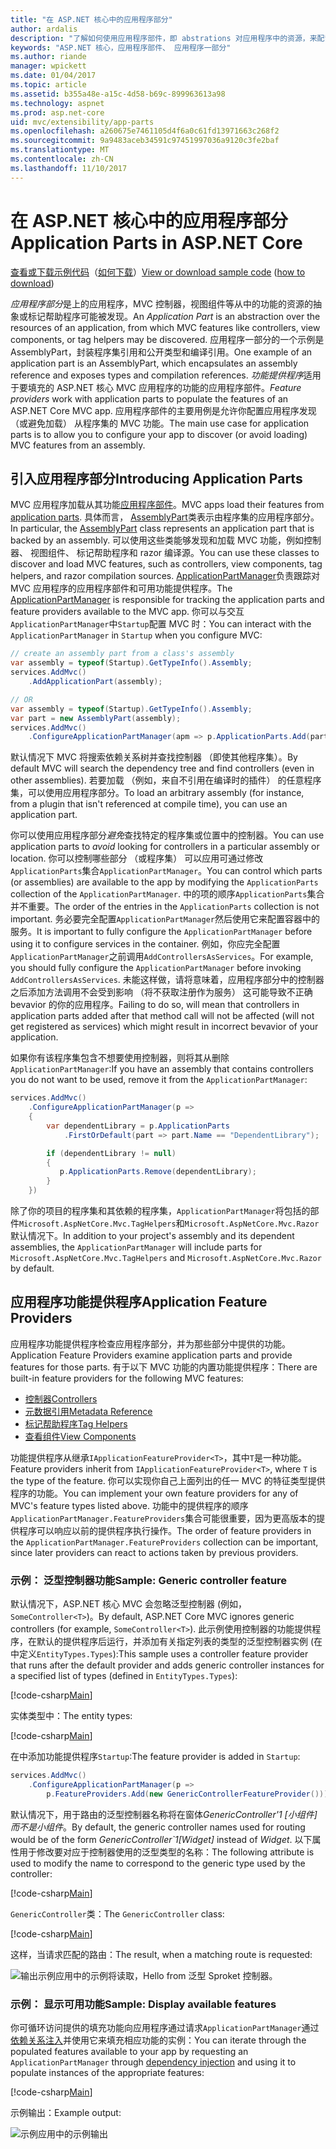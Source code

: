 ```yaml
---
title: "在 ASP.NET 核心中的应用程序部分"
author: ardalis
description: "了解如何使用应用程序部件，即 abstrations 对应用程序中的资源，来配置应用程序发现或避免从程序集加载功能。"
keywords: "ASP.NET 核心，应用程序部件、 应用程序一部分"
ms.author: riande
manager: wpickett
ms.date: 01/04/2017
ms.topic: article
ms.assetid: b355a48e-a15c-4d58-b69c-899963613a98
ms.technology: aspnet
ms.prod: asp.net-core
uid: mvc/extensibility/app-parts
ms.openlocfilehash: a260675e7461105d4f6a0c61fd13971663c268f2
ms.sourcegitcommit: 9a9483aceb34591c97451997036a9120c3fe2baf
ms.translationtype: MT
ms.contentlocale: zh-CN
ms.lasthandoff: 11/10/2017
---
```

# <a name="application-parts-in-aspnet-core"></a><span data-ttu-id="f2937-104">在 ASP.NET 核心中的应用程序部分</span><span class="sxs-lookup"><span data-stu-id="f2937-104">Application Parts in ASP.NET Core</span></span>

<span data-ttu-id="f2937-105">[查看或下载示例代码](https://github.com/aspnet/Docs/tree/master/aspnetcore/mvc/advanced/app-parts/sample)（[如何下载](xref:tutorials/index#how-to-download-a-sample)）</span><span class="sxs-lookup"><span data-stu-id="f2937-105">[View or download sample code](https://github.com/aspnet/Docs/tree/master/aspnetcore/mvc/advanced/app-parts/sample) ([how to download](xref:tutorials/index#how-to-download-a-sample))</span></span>

<span data-ttu-id="f2937-106">*应用程序部分*是上的应用程序，MVC 控制器，视图组件等从中的功能的资源的抽象或标记帮助程序可能被发现。</span><span class="sxs-lookup"><span data-stu-id="f2937-106">An *Application Part* is an abstraction over the resources of an application, from which MVC features like controllers, view components, or tag helpers may be discovered.</span></span> <span data-ttu-id="f2937-107">应用程序一部分的一个示例是 AssemblyPart，封装程序集引用和公开类型和编译引用。</span><span class="sxs-lookup"><span data-stu-id="f2937-107">One example of an application part is an AssemblyPart, which encapsulates an assembly reference and exposes types and compilation references.</span></span> <span data-ttu-id="f2937-108">*功能提供程序*适用于要填充的 ASP.NET 核心 MVC 应用程序的功能的应用程序部件。</span><span class="sxs-lookup"><span data-stu-id="f2937-108">*Feature providers* work with application parts to populate the features of an ASP.NET Core MVC app.</span></span> <span data-ttu-id="f2937-109">应用程序部件的主要用例是允许你配置应用程序发现 （或避免加载） 从程序集的 MVC 功能。</span><span class="sxs-lookup"><span data-stu-id="f2937-109">The main use case for application parts is to allow you to configure your app to discover (or avoid loading) MVC features from an assembly.</span></span>

## <a name="introducing-application-parts"></a><span data-ttu-id="f2937-110">引入应用程序部分</span><span class="sxs-lookup"><span data-stu-id="f2937-110">Introducing Application Parts</span></span>

<span data-ttu-id="f2937-111">MVC 应用程序加载从其功能[应用程序部件](/aspnet/core/api/microsoft.aspnetcore.mvc.applicationparts.applicationpart)。</span><span class="sxs-lookup"><span data-stu-id="f2937-111">MVC apps load their features from [application parts](/aspnet/core/api/microsoft.aspnetcore.mvc.applicationparts.applicationpart).</span></span> <span data-ttu-id="f2937-112">具体而言， [AssemblyPart](/aspnet/core/api/microsoft.aspnetcore.mvc.applicationparts.assemblypart#Microsoft_AspNetCore_Mvc_ApplicationParts_AssemblyPart)类表示由程序集的应用程序部分。</span><span class="sxs-lookup"><span data-stu-id="f2937-112">In particular, the [AssemblyPart](/aspnet/core/api/microsoft.aspnetcore.mvc.applicationparts.assemblypart#Microsoft_AspNetCore_Mvc_ApplicationParts_AssemblyPart) class represents an application part that is backed by an assembly.</span></span> <span data-ttu-id="f2937-113">可以使用这些类能够发现和加载 MVC 功能，例如控制器、 视图组件、 标记帮助程序和 razor 编译源。</span><span class="sxs-lookup"><span data-stu-id="f2937-113">You can use these classes to discover and load MVC features, such as controllers, view components, tag helpers, and razor compilation sources.</span></span> <span data-ttu-id="f2937-114">[ApplicationPartManager](/aspnet/core/api/microsoft.aspnetcore.mvc.applicationparts.applicationpartmanager)负责跟踪对 MVC 应用程序的应用程序部件和可用功能提供程序。</span><span class="sxs-lookup"><span data-stu-id="f2937-114">The [ApplicationPartManager](/aspnet/core/api/microsoft.aspnetcore.mvc.applicationparts.applicationpartmanager) is responsible for tracking the application parts and feature providers available to the MVC app.</span></span> <span data-ttu-id="f2937-115">你可以与交互`ApplicationPartManager`中`Startup`配置 MVC 时：</span><span class="sxs-lookup"><span data-stu-id="f2937-115">You can interact with the `ApplicationPartManager` in `Startup` when you configure MVC:</span></span>

```csharp
// create an assembly part from a class's assembly
var assembly = typeof(Startup).GetTypeInfo().Assembly;
services.AddMvc()
    .AddApplicationPart(assembly);

// OR
var assembly = typeof(Startup).GetTypeInfo().Assembly;
var part = new AssemblyPart(assembly);
services.AddMvc()
    .ConfigureApplicationPartManager(apm => p.ApplicationParts.Add(part));
```

<span data-ttu-id="f2937-116">默认情况下 MVC 将搜索依赖关系树并查找控制器 （即使其他程序集）。</span><span class="sxs-lookup"><span data-stu-id="f2937-116">By default MVC will search the dependency tree and find controllers (even in other assemblies).</span></span> <span data-ttu-id="f2937-117">若要加载 （例如，来自不引用在编译时的插件） 的任意程序集，可以使用应用程序部分。</span><span class="sxs-lookup"><span data-stu-id="f2937-117">To load an arbitrary assembly (for instance, from a plugin that isn't referenced at compile time), you can use an application part.</span></span>

<span data-ttu-id="f2937-118">你可以使用应用程序部分*避免*查找特定的程序集或位置中的控制器。</span><span class="sxs-lookup"><span data-stu-id="f2937-118">You can use application parts to *avoid* looking for controllers in a particular assembly or location.</span></span> <span data-ttu-id="f2937-119">你可以控制哪些部分 （或程序集） 可以应用可通过修改`ApplicationParts`集合`ApplicationPartManager`。</span><span class="sxs-lookup"><span data-stu-id="f2937-119">You can control which parts (or assemblies) are available to the app by modifying the `ApplicationParts` collection of the `ApplicationPartManager`.</span></span> <span data-ttu-id="f2937-120">中的项的顺序`ApplicationParts`集合并不重要。</span><span class="sxs-lookup"><span data-stu-id="f2937-120">The order of the entries in the `ApplicationParts` collection is not important.</span></span> <span data-ttu-id="f2937-121">务必要完全配置`ApplicationPartManager`然后使用它来配置容器中的服务。</span><span class="sxs-lookup"><span data-stu-id="f2937-121">It is important to fully configure the `ApplicationPartManager` before using it to configure services in the container.</span></span> <span data-ttu-id="f2937-122">例如，你应完全配置`ApplicationPartManager`之前调用`AddControllersAsServices`。</span><span class="sxs-lookup"><span data-stu-id="f2937-122">For example, you should fully configure the `ApplicationPartManager` before invoking `AddControllersAsServices`.</span></span> <span data-ttu-id="f2937-123">未能这样做，请将意味着，应用程序部分中的控制器之后添加方法调用不会受到影响 （将不获取注册作为服务） 这可能导致不正确 bevavior 的你的应用程序。</span><span class="sxs-lookup"><span data-stu-id="f2937-123">Failing to do so, will mean that controllers in application parts added after that method call will not be affected (will not get registered as services) which might result in incorrect bevavior of your application.</span></span>

<span data-ttu-id="f2937-124">如果你有该程序集包含不想要使用控制器，则将其从删除`ApplicationPartManager`:</span><span class="sxs-lookup"><span data-stu-id="f2937-124">If you have an assembly that contains controllers you do not want to be used, remove it from the `ApplicationPartManager`:</span></span>

```csharp
services.AddMvc()
    .ConfigureApplicationPartManager(p =>
    {
        var dependentLibrary = p.ApplicationParts
            .FirstOrDefault(part => part.Name == "DependentLibrary");

        if (dependentLibrary != null)
        {
           p.ApplicationParts.Remove(dependentLibrary);
        }
    })
```

<span data-ttu-id="f2937-125">除了你的项目的程序集和其依赖的程序集，`ApplicationPartManager`将包括的部件`Microsoft.AspNetCore.Mvc.TagHelpers`和`Microsoft.AspNetCore.Mvc.Razor`默认情况下。</span><span class="sxs-lookup"><span data-stu-id="f2937-125">In addition to your project's assembly and its dependent assemblies, the `ApplicationPartManager` will include parts for `Microsoft.AspNetCore.Mvc.TagHelpers` and `Microsoft.AspNetCore.Mvc.Razor` by default.</span></span>

## <a name="application-feature-providers"></a><span data-ttu-id="f2937-126">应用程序功能提供程序</span><span class="sxs-lookup"><span data-stu-id="f2937-126">Application Feature Providers</span></span>

<span data-ttu-id="f2937-127">应用程序功能提供程序检查应用程序部分，并为那些部分中提供的功能。</span><span class="sxs-lookup"><span data-stu-id="f2937-127">Application Feature Providers examine application parts and provide features for those parts.</span></span> <span data-ttu-id="f2937-128">有于以下 MVC 功能的内置功能提供程序：</span><span class="sxs-lookup"><span data-stu-id="f2937-128">There are built-in feature providers for the following MVC features:</span></span>

* [<span data-ttu-id="f2937-129">控制器</span><span class="sxs-lookup"><span data-stu-id="f2937-129">Controllers</span></span>](https://docs.microsoft.com/aspnet/core/api/microsoft.aspnetcore.mvc.controllers.controllerfeatureprovider)
* [<span data-ttu-id="f2937-130">元数据引用</span><span class="sxs-lookup"><span data-stu-id="f2937-130">Metadata Reference</span></span>](https://docs.microsoft.com/aspnet/core/api/microsoft.aspnetcore.mvc.razor.compilation.metadatareferencefeatureprovider)
* [<span data-ttu-id="f2937-131">标记帮助程序</span><span class="sxs-lookup"><span data-stu-id="f2937-131">Tag Helpers</span></span>](https://docs.microsoft.com/aspnet/core/api/microsoft.aspnetcore.mvc.razor.taghelpers.taghelperfeatureprovider)
* [<span data-ttu-id="f2937-132">查看组件</span><span class="sxs-lookup"><span data-stu-id="f2937-132">View Components</span></span>](https://docs.microsoft.com/aspnet/core/api/microsoft.aspnetcore.mvc.viewcomponents.viewcomponentfeatureprovider)

<span data-ttu-id="f2937-133">功能提供程序从继承`IApplicationFeatureProvider<T>`，其中`T`是一种功能。</span><span class="sxs-lookup"><span data-stu-id="f2937-133">Feature providers inherit from `IApplicationFeatureProvider<T>`, where `T` is the type of the feature.</span></span> <span data-ttu-id="f2937-134">你可以实现你自己上面列出的任一 MVC 的特征类型提供程序的功能。</span><span class="sxs-lookup"><span data-stu-id="f2937-134">You can implement your own feature providers for any of MVC's feature types listed above.</span></span> <span data-ttu-id="f2937-135">功能中的提供程序的顺序`ApplicationPartManager.FeatureProviders`集合可能很重要，因为更高版本的提供程序可以响应以前的提供程序执行操作。</span><span class="sxs-lookup"><span data-stu-id="f2937-135">The order of feature providers in the `ApplicationPartManager.FeatureProviders` collection can be important, since later providers can react to actions taken by previous providers.</span></span>

### <a name="sample-generic-controller-feature"></a><span data-ttu-id="f2937-136">示例： 泛型控制器功能</span><span class="sxs-lookup"><span data-stu-id="f2937-136">Sample: Generic controller feature</span></span>

<span data-ttu-id="f2937-137">默认情况下，ASP.NET 核心 MVC 会忽略泛型控制器 (例如， `SomeController<T>`)。</span><span class="sxs-lookup"><span data-stu-id="f2937-137">By default, ASP.NET Core MVC ignores generic controllers (for example, `SomeController<T>`).</span></span> <span data-ttu-id="f2937-138">此示例使用控制器的功能提供程序，在默认的提供程序后运行，并添加有关指定列表的类型的泛型控制器实例 (在中定义`EntityTypes.Types`):</span><span class="sxs-lookup"><span data-stu-id="f2937-138">This sample uses a controller feature provider that runs after the default provider and adds generic controller instances for a specified list of types (defined in `EntityTypes.Types`):</span></span>

[!code-csharp[Main](./app-parts/sample/AppPartsSample/GenericControllerFeatureProvider.cs?highlight=13&range=18-36)]

<span data-ttu-id="f2937-139">实体类型中：</span><span class="sxs-lookup"><span data-stu-id="f2937-139">The entity types:</span></span>

[!code-csharp[Main](./app-parts/sample/AppPartsSample/Model/EntityTypes.cs?range=6-16)]

<span data-ttu-id="f2937-140">在中添加功能提供程序`Startup`:</span><span class="sxs-lookup"><span data-stu-id="f2937-140">The feature provider is added in `Startup`:</span></span>

```csharp
services.AddMvc()
    .ConfigureApplicationPartManager(p => 
        p.FeatureProviders.Add(new GenericControllerFeatureProvider()));
```

<span data-ttu-id="f2937-141">默认情况下，用于路由的泛型控制器名称将在窗体*GenericController'1 [小组件]*而不是*小组件*。</span><span class="sxs-lookup"><span data-stu-id="f2937-141">By default, the generic controller names used for routing would be of the form *GenericController\`1[Widget]* instead of *Widget*.</span></span> <span data-ttu-id="f2937-142">以下属性用于修改要对应于控制器使用的泛型类型的名称：</span><span class="sxs-lookup"><span data-stu-id="f2937-142">The following attribute is used to modify the name to correspond to the generic type used by the controller:</span></span>

[!code-csharp[Main](./app-parts/sample/AppPartsSample/GenericControllerNameConvention.cs)]

<span data-ttu-id="f2937-143">`GenericController`类：</span><span class="sxs-lookup"><span data-stu-id="f2937-143">The `GenericController` class:</span></span>

[!code-csharp[Main](./app-parts/sample/AppPartsSample/GenericController.cs?highlight=5-6)]

<span data-ttu-id="f2937-144">这样，当请求匹配的路由：</span><span class="sxs-lookup"><span data-stu-id="f2937-144">The result, when a matching route is requested:</span></span>

![输出示例应用中的示例将读取，Hello from 泛型 Sproket 控制器。](app-parts/_static/generic-controller.png)

### <a name="sample-display-available-features"></a><span data-ttu-id="f2937-146">示例： 显示可用功能</span><span class="sxs-lookup"><span data-stu-id="f2937-146">Sample: Display available features</span></span>

<span data-ttu-id="f2937-147">你可循环访问提供的填充功能向应用程序通过请求`ApplicationPartManager`通过[依赖关系注入](../../fundamentals/dependency-injection.md)并使用它来填充相应功能的实例：</span><span class="sxs-lookup"><span data-stu-id="f2937-147">You can iterate through the populated features available to your app by requesting an `ApplicationPartManager` through [dependency injection](../../fundamentals/dependency-injection.md) and using it to populate instances of the appropriate features:</span></span>

[!code-csharp[Main](./app-parts/sample/AppPartsSample/Controllers/FeaturesController.cs?highlight=16,25-27)]

<span data-ttu-id="f2937-148">示例输出：</span><span class="sxs-lookup"><span data-stu-id="f2937-148">Example output:</span></span>

![示例应用中的示例输出](app-parts/_static/available-features.png)
